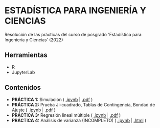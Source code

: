 # ESTADÍSTICA PARA INGENIERÍA Y CIENCIAS
Resolución de las prácticas del curso de posgrado 'Estadística para Ingeniería y Ciencias' (2022)
## Herramientas
* R
* JupyterLab
## Contenidos
* **PRÁCTICA 1:** Simulación  ( [.ipynb](https://github.com/ivan-svetlich/statistics-r/blob/main/notebooks/TP1.ipynb) | [.pdf](https://github.com/ivan-svetlich/statistics-r/blob/main/pdfs/Svetlich_TP1.pdf) )
* **PRÁCTICA 2:** Prueba Ji-cuadrado, Tablas de Contingencia, Bondad de Ajuste  ( [.ipynb](https://github.com/ivan-svetlich/statistics-r/blob/main/notebooks/TP2.ipynb) | [.pdf](https://github.com/ivan-svetlich/statistics-r/blob/main/pdfs/Svetlich_TP2.pdf) )
* **PRÁCTICA 3:** Regresión lineal múltiple  ( [.ipynb](https://github.com/ivan-svetlich/statistics-r/blob/main/notebooks/TP3.ipynb) | [.pdf](https://github.com/ivan-svetlich/statistics-r/blob/main/pdfs/Svetlich_TP3.pdf) )
* **PRÁCTICA 4:** Análisis de varianza (INCOMPLETO)  ( [.ipynb](https://github.com/ivan-svetlich/statistics-r/blob/main/notebooks/TP4.ipynb) | [.html](https://github.com/ivan-svetlich/statistics-r/blob/main/pdfs/TP4.html) )
